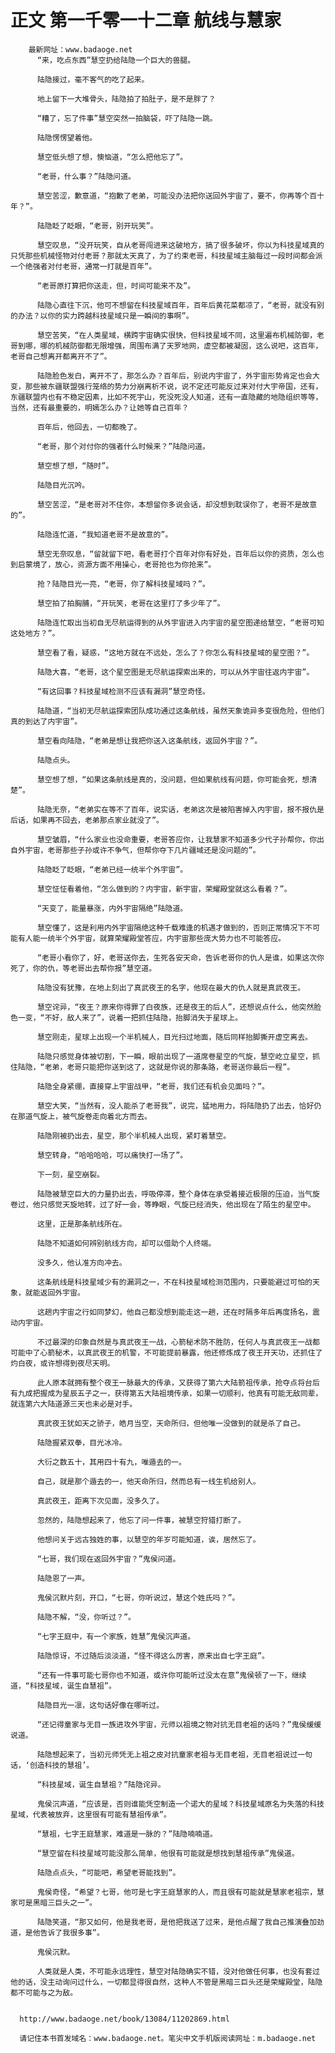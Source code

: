 # 正文 第一千零一十二章 航线与慧家
        最新网址：www.badaoge.net
          “来，吃点东西”慧空扔给陆隐一个巨大的兽腿。
      
          陆隐接过，毫不客气的吃了起来。
      
          地上留下一大堆骨头，陆隐拍了拍肚子，是不是胖了？
      
          “糟了，忘了件事”慧空突然一拍脑袋，吓了陆隐一跳。
      
          陆隐愣愣望着他。
      
          慧空低头想了想，懊恼道，“怎么把他忘了”。
      
          “老哥，什么事？”陆隐问道。
      
          慧空苦涩，歉意道，“抱歉了老弟，可能没办法把你送回外宇宙了，要不，你再等个百十年？”。
      
          陆隐眨了眨眼，“老哥，别开玩笑”。
      
          慧空叹息，“没开玩笑，自从老哥闯进来这破地方，搞了很多破坏，你以为科技星域真的只凭那些机械怪物对付老哥？那就太天真了，为了约束老哥，科技星域主脑每过一段时间都会派一个绝强者对付老哥，通常一打就是百年”。
      
          “老哥原打算把你送走，但，时间可能来不及”。
      
          陆隐心直往下沉，他可不想留在科技星域百年，百年后黄花菜都凉了，“老哥，就没有别的办法？以你的实力跨越科技星域只是一瞬间的事啊”。
      
          慧空苦笑，“在人类星域，横跨宇宙确实很快，但科技星域不同，这里遍布机械防御，老哥到哪，哪的机械防御都无限增强，周围布满了天罗地网，虚空都被凝固，这么说吧，这百年，老哥自己想离开都离开不了”。
      
          陆隐脸色发白，离开不了，那怎么办？百年后，别说内宇宙了，外宇宙形势肯定也会大变，那些被东疆联盟强行笼络的势力分崩离析不说，说不定还可能反过来对付大宇帝国，还有，东疆联盟内也有不稳定因素，比如不死宇山，死没死没人知道，还有一直隐藏的地隐组织等等，当然，还有最重要的，明嫣怎么办？让她等自己百年？
      
          百年后，他回去，一切都晚了。
      
          “老哥，那个对付你的强者什么时候来？”陆隐问道。
      
          慧空想了想，“随时”。
      
          陆隐目光沉吟。
      
          慧空苦涩，“是老哥对不住你，本想留你多说会话，却没想到耽误你了，老哥不是故意的”。
      
          陆隐连忙道，“我知道老哥不是故意的”。
      
          慧空无奈叹息，“留就留下吧，看老哥打个百年对你有好处，百年后以你的资质，怎么也到启蒙境了，放心，资源方面不用操心，老哥抢也为你抢来”。
      
          抢？陆隐目光一亮，“老哥，你了解科技星域吗？”。
      
          慧空拍了拍胸脯，“开玩笑，老哥在这里打了多少年了”。
      
          陆隐连忙取出当初自无尽航运得到的从外宇宙进入内宇宙的星空图递给慧空，“老哥可知这处地方？”。
      
          慧空看了看，疑惑，“这地方就在不远处，怎么了？你怎么有科技星域的星空图？”。
      
          陆隐大喜，“老哥，这个星空图是无尽航运探索出来的，可以从外宇宙往返内宇宙”。
      
          “有这回事？科技星域检测不应该有漏洞”慧空奇怪。
      
          陆隐道，“当初无尽航运探索团队成功通过这条航线，虽然天象诡异多变很危险，但他们真的到达了内宇宙”。
      
          慧空看向陆隐，“老弟是想让我把你送入这条航线，返回外宇宙？”。
      
          陆隐点头。
      
          慧空想了想，“如果这条航线是真的，没问题，但如果航线有问题，你可能会死，想清楚”。
      
          陆隐无奈，“老弟实在等不了百年，说实话，老弟这次是被陷害掉入内宇宙，报不报仇是后话，如果再不回去，老弟那点家业就没了”。
      
          慧空皱眉，“什么家业也没命重要，老哥答应你，让我慧家不知道多少代子孙帮你，你出自外宇宙，老哥那些子孙或许不争气，但帮你夺下几片疆域还是没问题的”。
      
          陆隐眨了眨眼，“老弟已经一统半个外宇宙”。
      
          慧空怔怔看着他，“怎么做到的？内宇宙，新宇宙，荣耀殿堂就这么看着？”。
      
          “天变了，能量暴涨，内外宇宙隔绝”陆隐道。
      
          慧空懂了，这是利用内外宇宙隔绝这种千载难逢的机遇才做到的，否则正常情况下不可能有人能一统半个外宇宙，就算荣耀殿堂答应，内宇宙那些庞大势力也不可能答应。
      
          “老哥小看你了，好，老哥送你去，生死各安天命，告诉老哥你的仇人是谁，如果这次你死了，你的仇，等老哥出去帮你报”慧空道。
      
          陆隐没有犹豫，在地上刻出了真武夜王的名字，他现在最大的仇人就是真武夜王。
      
          慧空诧异，“夜王？原来你得罪了白夜族，还是夜王的后人”，还想说点什么，他突然脸色一变，“不好，敌人来了”，说着一把抓住陆隐，抬脚消失于星球上。
      
          慧空刚走，星球上出现一个半机械人，目光扫过地面，随后同样抬脚撕开虚空离去。
      
          陆隐只感觉身体被切割，下一瞬，眼前出现了一道席卷星空的气旋，慧空屹立星空，抓住陆隐，“老弟，老哥只能把你送到这了，这就是你说的那条路，老哥送你最后一程”。
      
          陆隐全身紧绷，直接穿上宇宙战甲，“老哥，我们还有机会见面吗？”。
      
          慧空大笑，“当然有，没人能杀了老哥我”，说完，猛地用力，将陆隐扔了出去，恰好仍在那道气旋上，被气旋卷走向着北方而去。
      
          陆隐刚被扔出去，星空，那个半机械人出现，紧盯着慧空。
      
          慧空转身，“哈哈哈哈，可以痛快打一场了”。
      
          下一刻，星空崩裂。
      
          陆隐被慧空巨大的力量扔出去，呼吸停滞，整个身体在承受着接近极限的压迫，当气旋卷过，他只感觉天旋地转，过了好一会，等睁眼，气旋已经消失，他出现在了陌生的星空中。
      
          这里，正是那条航线所在。
      
          陆隐不知道如何辨别航线方向，却可以借助个人终端。
      
          没多久，他认准方向冲去。
      
          这条航线是科技星域少有的漏洞之一，不在科技星域检测范围内，只要能避过可怕的天象，就能返回外宇宙。
      
          这趟内宇宙之行如同梦幻，他自己都没想到能走这一趟，还在时隔多年后再度扬名，震动内宇宙。
      
          不过最深的印象自然是与真武夜王一战，心箭秘术防不胜防，任何人与真武夜王一战都可能中了心箭秘术，以真武夜王的机警，不可能提前暴露，他还修炼成了夜王开天功，还抓住了灼白夜，或许想得到夜尽天明。
      
          此人原本就拥有整个夜王一脉最大的传承，又获得了第六大陆箭祖传承，抢夺点将台后有九成把握成为星辰五子之一，获得第五大陆祖境传承，如果一切顺利，他真有可能无敌同辈，就连第六大陆道源三天也未必是对手。
      
          真武夜王犹如天之骄子，皓月当空，天命所归，但他唯一没做到的就是杀了自己。
      
          陆隐握紧双拳，目光冰冷。
      
          大衍之数五十，其用四十有九，唯遁去的一。
      
          自己，就是那个遁去的一，他天命所归，然而总有一线生机给别人。
      
          真武夜王，距离下次见面，没多久了。
      
          忽然的，陆隐想起来了，他忘了问一件事，被慧空狩猎打断了。
      
          他想问关于远古独姓的事，以慧空的年岁可能知道，诶，居然忘了。
      
          “七哥，我们现在返回外宇宙？”鬼侯问道。
      
          陆隐恩了一声。
      
          鬼侯沉默片刻，开口，“七哥，你听说过，慧这个姓氏吗？”。
      
          陆隐不解，“没，你听过？”。
      
          “七字王庭中，有一个家族，姓慧”鬼侯沉声道。
      
          陆隐惊讶，不过随后淡淡道，“怪不得这么厉害，原来出自七字王庭”。
      
          “还有一件事可能七哥你也不知道，或许你可能听过没太在意”鬼侯顿了一下，继续道，“科技星域，诞生自慧祖”。
      
          陆隐目光一凛，这句话好像在哪听过。
      
          “还记得童家与无目一族进攻外宇宙，元师以祖境之物对抗无目老祖的话吗？”鬼侯缓缓说道。
      
          陆隐想起来了，当初元师凭无上祖之皮对抗童家老祖与无目老祖，无目老祖说过一句话，‘创造科技的慧祖’。
      
          “科技星域，诞生自慧祖？”陆隐诧异。
      
          鬼侯沉声道，“应该是，否则谁能凭空制造一个诺大的星域？科技星域原名为失落的科技星域，代表被放弃，这里很有可能有慧祖传承”。
      
          “慧祖，七字王庭慧家，难道是一脉的？”陆隐喃喃道。
      
          “慧空留在科技星域可能没那么简单，他很有可能就是想找到慧祖传承”鬼侯道。
      
          陆隐点点头，“可能吧，希望老哥能找到”。
      
          鬼侯奇怪，“希望？七哥，他可是七字王庭慧家的人，而且很有可能就是慧家老祖宗，慧家可是黑暗三巨头之一”。
      
          陆隐笑道，“那又如何，他是我老哥，是他把我送了过来，是他点醒了我自己推演叠加劲道，是他告诉了我很多事”。
      
          鬼侯沉默。
      
          人类就是人类，不可能永远理性，慧空对陆隐确实不错，没对他做任何事，也没有套过他的话，没主动询问过什么，一切都显得很自然，这种人不管是黑暗三巨头还是荣耀殿堂，陆隐都不可能与之为敌。
      
      
      http://www.badaoge.net/book/13084/11202869.html
      
      请记住本书首发域名：www.badaoge.net。笔尖中文手机版阅读网址：m.badaoge.net